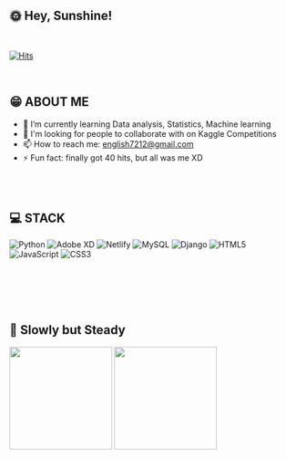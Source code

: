 

## 🌞 Hey, Sunshine!
<br/>

[![Hits](https://hits.seeyoufarm.com/api/count/incr/badge.svg?url=https%3A%2F%2Fgithub.com%2Fenglish721&count_bg=%23CCF008&title_bg=%23555555&icon=smugmug.svg&icon_color=%23E7E7E7&title=hits&edge_flat=false)](https://hits.seeyoufarm.com)


<br/>

## 😁 ABOUT ME

- 🌱 I’m currently learning Data analysis, Statistics, Machine learning
- 👯 I'm looking for people to collaborate with on Kaggle Competitions
- 📫 How to reach me: english7212@gmail.com
- ⚡ Fun fact: finally got 40 hits, but all was me XD

<br/><br/>

## 💻 STACK
<img alt="Python" src ="https://img.shields.io/badge/Python-3776AB.svg?&style=for-the-badge&logo=Python&logoColor=white"/> <img alt="Adobe XD" src ="https://img.shields.io/badge/Adobe XD-FF61F6.svg?&style=for-the-badge&logo=Adobe XD&logoColor=white"/>
<img alt="Netlify" src ="https://img.shields.io/badge/Netlify-00C7B7.svg?&style=for-the-badge&logo=Netlify&logoColor=white"/>
<img alt="MySQL" src ="https://img.shields.io/badge/MySQL-4479A1.svg?&style=for-the-badge&logo=MySQL&logoColor=white"/> 
<img alt="Django" src ="https://img.shields.io/badge/Django-092E20.svg?&style=for-the-badge&logo=Django&logoColor=white"/>
<img alt="HTML5" src ="https://img.shields.io/badge/HTML5-E34F26.svg?&style=for-the-badge&logo=HTML5&logoColor=white"/>
<img alt="JavaScript" src ="https://img.shields.io/badge/JavaScript-F7DF1E.svg?&style=for-the-badge&logo=JavaScript&logoColor=black"/>
<img alt="CSS3" src ="https://img.shields.io/badge/CSS3-1572B6.svg?&style=for-the-badge&logo=CSS3&logoColor=white"/>

<br/><br/><br/><br/>
## 🐢 Slowly but Steady
<a href="https://github.com/english721"><img align="center" style="height:180px" src="https://github-readme-stats.vercel.app/api?username=english721&show_icons=true&theme=buefy&layout=compact" /></a> 
<a href="https://github.com/english721"><img align="center" style="height:180px" src="https://github-readme-stats.vercel.app/api/top-langs/?username=english721&layout=compact&theme=vue" /></a> 
